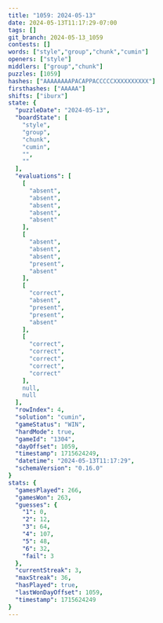 ```yaml
---
title: "1059: 2024-05-13"
date: 2024-05-13T11:17:29-07:00
tags: []
git_branch: 2024-05-13_1059
contests: []
words: ["style","group","chunk","cumin"]
openers: ["style"]
middlers: ["group","chunk"]
puzzles: [1059]
hashes: ["AAAAAAAAPACAPPACCCCCXXXXXXXXXX"]
firsthashes: ["AAAAA"]
shifts: ["iburx"]
state: {
  "puzzleDate": "2024-05-13",
  "boardState": [
    "style",
    "group",
    "chunk",
    "cumin",
    "",
    ""
  ],
  "evaluations": [
    [
      "absent",
      "absent",
      "absent",
      "absent",
      "absent"
    ],
    [
      "absent",
      "absent",
      "absent",
      "present",
      "absent"
    ],
    [
      "correct",
      "absent",
      "present",
      "present",
      "absent"
    ],
    [
      "correct",
      "correct",
      "correct",
      "correct",
      "correct"
    ],
    null,
    null
  ],
  "rowIndex": 4,
  "solution": "cumin",
  "gameStatus": "WIN",
  "hardMode": true,
  "gameId": "1304",
  "dayOffset": 1059,
  "timestamp": 1715624249,
  "datetime": "2024-05-13T11:17:29",
  "schemaVersion": "0.16.0"
}
stats: {
  "gamesPlayed": 266,
  "gamesWon": 263,
  "guesses": {
    "1": 0,
    "2": 12,
    "3": 64,
    "4": 107,
    "5": 48,
    "6": 32,
    "fail": 3
  },
  "currentStreak": 3,
  "maxStreak": 36,
  "hasPlayed": true,
  "lastWonDayOffset": 1059,
  "timestamp": 1715624249
}
---
```

<!-- more -->
